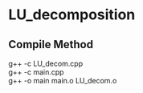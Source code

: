 # LU_decomposition
## Compile Method
g++ -c LU_decom.cpp  
g++ -c main.cpp  
g++ -o main main.o LU_decom.o  

